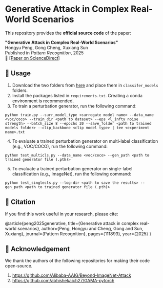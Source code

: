 # Generative Attack in Complex Real-World Scenarios

This repository provides the **official source code** of the paper:

**"Generative Attack in Complex Real-World Scenarios"**  
Hongyu Peng, Gong Cheng, Xuxiang Sun  
Published in *Pattern Recognition*, 2025  
📄 [[Paper on ScienceDirect](https://doi.org/10.1016/j.patcog.2025.111893)]

## 🚀 Usage

1. Download the two folders from [here](https://drive.google.com/drive/folders/1pmsNESi4ofKGJw19yPZNHeRx9aGxxNUg?usp=sharing) and place them in ```classifer_models``` folders.
2. Install the packages listed in ```requirements.txt```. Creating a conda environment is recommended.
3. To train a perturbation generator, run the following command:
```
python train.py --surr_model_type <surrogate model name> --data_name <voc/coco> --train_dir <path to dataset> --eps <l_infty noise strength> --batch_size 8 --epochs 20 --save_folder <path to trained models folder> --clip_backbone <clip model type> | tee <experiment name>.txt
```
4. To evaluate a trained perturbation generator on multi-label classification (e.g., VOC/COCO), run the following command:
```
python test_multicls.py --data_name <voc/coco> --gen_path <path to trained generator file (.pth)> 
```
5. To evaluate a trained perturbation generator on single-label classification (e.g., ImageNet), run the following command:
```
python test_singlecls.py --log-dir <path to save the results> --gen_path <path to trained generator file (.pth)> 
```

## 📌 Citation 
If you find this work useful in your research, please cite:

@article{peng2025generative,
  title={Generative attack in complex real-world scenarios},
  author={Peng, Hongyu and Cheng, Gong and Sun, Xuxiang},
  journal={Pattern Recognition},
  pages={111893},
  year={2025}
}

## 🧠 Acknowledgement
We thank the authors of the following repositories for making their code open-source.  
1. https://github.com/Alibaba-AAIG/Beyond-ImageNet-Attack
2. https://github.com/abhishekaich27/GAMA-pytorch
